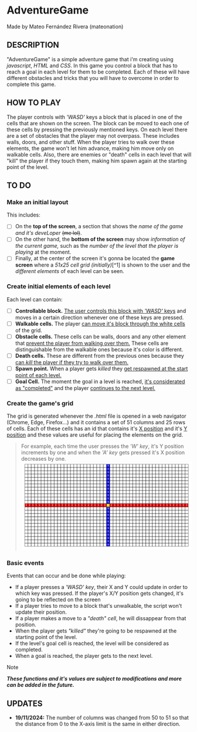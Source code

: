 # AdventureGame
Made by Mateo Fernández Rivera (mateonation)

## DESCRIPTION
"AdventureGame" is a simple adventure game that i'm creating using *javascript*, *HTML* and *CSS*.
In this game you control a block that has to reach a goal in each level for them to be completed. Each of these will have different obstacles and tricks that you will have to overcome in order to complete this game.

## HOW TO PLAY
The player controls with *'WASD'* keys a block that is placed in one of the cells that are shown on the screen. The block can be moved to each one of these cells by pressing the previously mentioned keys.
On each level there are a set of obstacles that the player may not overpass. These includes walls, doors, and other stuff. When the player tries to walk over these elements, the game won't let him advance, making him move only on walkable cells.
Also, there are enemies or "death" cells in each level that will "kill" the player if they touch them, making him spawn again at the starting point of the level.

## TO DO
### Make an initial layout
This includes:
- [ ] On the **top of the screen**, a section that shows the _name of the game and it's deveLoper_ ~~(me lol)~~.
- [ ] On the other hand, the **bottom of the screen** may show _information of the current game,_ such as the _number of the level that the player is playing_ at the moment.
- [ ] Finally, at the center of the screen it's gonna be located the **game screen** where a _51x25 cell grid (initially)_[^1] is shown to the user and the _different elements_ of each level can be seen.

### Create initial elements of each level
Each level can contain:
- [ ] **Controllable block.** <ins>The user controls this block with *'WASD'* keys</ins> and moves in a certain direction whenever one of these keys are pressed.
- [ ] **Walkable cells.** The player <ins>can move it's block through the white cells</ins> of the grid.
- [ ] **Obstacle cells.** These cells can be walls, doors and any other element that <ins>prevent the player from walking over them.</ins> These cells are distinguishable from the walkable ones because it's color is different.
- [ ] **Death cells.** These are different from the previous ones because they <ins>can *kill* the player if they try to walk over them.</ins>
- [ ] **Spawn point.** When a player gets *killed* they <ins>get respawned at the start point of each level.</ins>
- [ ] **Goal Cell.** The moment the goal in a level is reached, <ins>it's considerated as "completed"</ins> and the player <ins>continues to the next level.</ins>

### Create the game's grid
The grid is generated whenever the *.html* file is opened in a web navigator (Chrome, Edge, Firefox...) and it contains a set of 51 columns and 25 rows of cells.
Each of these cells has an id that contains it's <ins>X position</ins> and it's <ins>Y position</ins> and these values are useful for placing the elements on the grid.
> For example, each time the user presses the *'W' key*, it's Y position increments by one and when the *'A' key* gets pressed it's X position decreases by one.
![50x25 grid with Y and X axis highlighted in red and blue respectively. Position 0 for both axis is highlighted in gold color.](img/readme/xygrid.png)

### Basic events
Events that can occur and be done while playing:
- If a player presses a *'WASD' key*, their X and Y could update in order to which key was pressed. If the player's X/Y position gets changed, it's going to be reflected on the screen
- If a player tries to move to a block that's unwalkable, the script won't update their position.
- If a player makes a move to a *"death" cell*, he will dissappear from that position.
- When the player gets *"killed"* they're going to be respawned at the starting point of the level.
- If the level's goal cell is reached, the level will be considered as completed.
- When a goal is reached, the player gets to the next level.

> [!NOTE]
> ***These functions and it's values are subject to modifications and more can be added in the future.***

## UPDATES
- **19/11/2024:** The number of columns was changed from 50 to 51 so that the distance from 0 to the X-axis limit is the same in either direction.